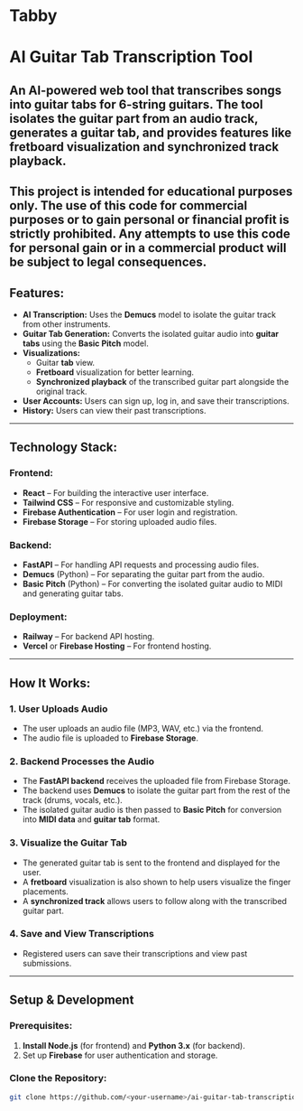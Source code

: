 # Tabby
# AI Guitar Tab Transcription Tool

An AI-powered web tool that transcribes songs into guitar tabs for 6-string guitars. The tool isolates the guitar part from an audio track, generates a guitar tab, and provides features like fretboard visualization and synchronized track playback.
---
This project is intended for educational purposes only. The use of this code for commercial purposes or to gain personal or financial profit is strictly prohibited. Any attempts to use this code for personal gain or in a commercial product will be subject to legal consequences.
---

## Features:
- **AI Transcription:** Uses the **Demucs** model to isolate the guitar track from other instruments.
- **Guitar Tab Generation:** Converts the isolated guitar audio into **guitar tabs** using the **Basic Pitch** model.
- **Visualizations:**
  - Guitar **tab** view.
  - **Fretboard** visualization for better learning.
  - **Synchronized playback** of the transcribed guitar part alongside the original track.
- **User Accounts:** Users can sign up, log in, and save their transcriptions.
- **History:** Users can view their past transcriptions.

---

## Technology Stack:
### Frontend:
- **React** – For building the interactive user interface.
- **Tailwind CSS** – For responsive and customizable styling.
- **Firebase Authentication** – For user login and registration.
- **Firebase Storage** – For storing uploaded audio files.

### Backend:
- **FastAPI** – For handling API requests and processing audio files.
- **Demucs** (Python) – For separating the guitar part from the audio.
- **Basic Pitch** (Python) – For converting the isolated guitar audio to MIDI and generating guitar tabs.

### Deployment:
- **Railway** – For backend API hosting.
- **Vercel** or **Firebase Hosting** – For frontend hosting.

---

## How It Works:

### 1. **User Uploads Audio**
   - The user uploads an audio file (MP3, WAV, etc.) via the frontend.
   - The audio file is uploaded to **Firebase Storage**.

### 2. **Backend Processes the Audio**
   - The **FastAPI backend** receives the uploaded file from Firebase Storage.
   - The backend uses **Demucs** to isolate the guitar part from the rest of the track (drums, vocals, etc.).
   - The isolated guitar audio is then passed to **Basic Pitch** for conversion into **MIDI data** and **guitar tab** format.

### 3. **Visualize the Guitar Tab**
   - The generated guitar tab is sent to the frontend and displayed for the user.
   - A **fretboard** visualization is also shown to help users visualize the finger placements.
   - A **synchronized track** allows users to follow along with the transcribed guitar part.

### 4. **Save and View Transcriptions**
   - Registered users can save their transcriptions and view past submissions.

---

## Setup & Development

### Prerequisites:
1. **Install Node.js** (for frontend) and **Python 3.x** (for backend).
2. Set up **Firebase** for user authentication and storage.

### Clone the Repository:
```bash
git clone https://github.com/<your-username>/ai-guitar-tab-transcription.git
